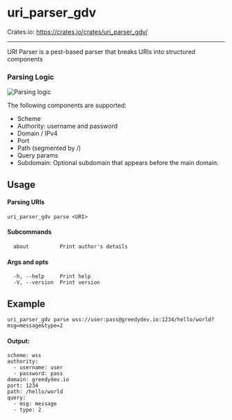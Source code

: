 # uri_parser_gdv

Crates.io: https://crates.io/crates/uri_parser_gdv/

---
URI Parser is a pest-based parser that breaks URIs into structured components

### Parsing Logic
![Parsing logic](https://i.imgur.com/3aygL2j.png)

The following components are supported:
- Scheme
- Authority: username and password
- Domain / IPv4
- Port
- Path (segmented by /)
- Query params
- Subdomain: Optional subdomain that appears before the main domain.

## Usage
#### Parsing URIs
```
uri_parser_gdv parse <URI>
```
#### Subcommands
```
  about          Print author's details
```
#### Args and opts
```
  -h, --help     Print help
  -V, --version  Print version
```

## Example
```
uri_parser_gdv parse wss://user:pass@greedydev.io:1234/hello/world?msg=message&type=2
```
#### Output:
```
scheme: wss
authority:
  - username: user
  - password: pass
domain: greedydev.io
port: 1234
path: /hello/world
query:
  - msg: message
  - type: 2
```